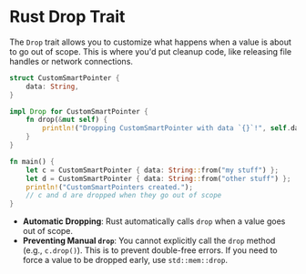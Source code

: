 # Rust Drop Trait

The `Drop` trait allows you to customize what happens when a value is about to go out of scope. This is where you'd put cleanup code, like releasing file handles or network connections.

```rust
struct CustomSmartPointer {
    data: String,
}

impl Drop for CustomSmartPointer {
    fn drop(&mut self) {
        println!("Dropping CustomSmartPointer with data `{}`!", self.data);
    }
}

fn main() {
    let c = CustomSmartPointer { data: String::from("my stuff") };
    let d = CustomSmartPointer { data: String::from("other stuff") };
    println!("CustomSmartPointers created.");
    // c and d are dropped when they go out of scope
}
```

- **Automatic Dropping**: Rust automatically calls `drop` when a value goes out of scope.
- **Preventing Manual `drop`**: You cannot explicitly call the `drop` method (e.g., `c.drop()`). This is to prevent double-free errors. If you need to force a value to be dropped early, use `std::mem::drop`.